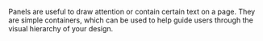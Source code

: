 Panels are useful to draw attention or contain certain text on a page. They are simple containers, which can be used to help guide users through the visual hierarchy of your design.
